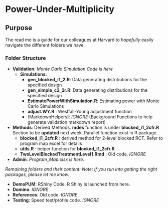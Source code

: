 # Power-Under-Multiplicity

## Purpose
The read me is a guide for our colleagues at Harvard to _hopefully_ easily navigate the different folders we have.

### Folder Structure

* __Validation__: _Monte Carlo Simulation Code is here_
     * __Simulations:__ 
          * __gen_blocked_i1_2.R__: Data generating distributions for the specified design 
          * __gen_simple_c2_2r.R__: Data generating distributions for the specified design
          * __EstimatePowerWithSimulation.R__: Estimating power with Monte Carlo Simulations
          * __adjust.WY.R__ : Westfall-Young adjustment function
          * (MarkdownHelpers): _IGNORE_ (Background Functions to help generate validation markdown report)
* __Methods__: Derived Methods. __mdes__ function is under __blocked_i1_2cfr.R__ Section to be __updated__ next week. Parallel function exist in R package. 
     * __blocked_i1_2cfr.R__  : derived method for 2-level blocked RCT. Refer to program map excel for details
     * __utils.R__ : helper function for __blocked_i1_2cfr.R__
     * __TwoLevelBlockedTreatmentLevel1.Rmd__ : Old code. _IGNORE_
* __Admin__: _Program_Map.xlsx is here._

_Remaining folders and their content:_ 
_Note: If you run into getting the right packages, please let me know._ 

* __DemoPUM__: RShiny Code. R Shiny is launched from here.
* __Domino__: _IGNORE_
* __References__: Old code. _IGNORE_
* __Testing__: Speed test/profile code. _IGNORE_
